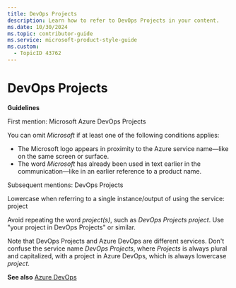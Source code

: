 ```yaml
---
title: DevOps Projects
description: Learn how to refer to DevOps Projects in your content.
ms.date: 10/30/2024
ms.topic: contributor-guide
ms.service: microsoft-product-style-guide
ms.custom:
  - TopicID 43762
---
```



# DevOps Projects

**Guidelines**

First mention: Microsoft Azure DevOps Projects

You can omit *Microsoft* if at least one of the following conditions applies:

- The Microsoft logo appears in proximity to the Azure service name—like on the same screen or surface.
- The word *Microsoft* has already been used in text earlier in the communication—like in an earlier reference to a product name.

Subsequent mentions: DevOps Projects

Lowercase when referring to a single instance/output of using the service: project 

Avoid repeating the word *project(s)*, such as *DevOps Projects project*. Use "your project in DevOps Projects" or similar.

Note that DevOps Projects and Azure DevOps are different services. Don't confuse the service name *DevOps Projects*, where *Projects* is always plural and capitalized, with a project in Azure DevOps, which is always lowercase *project*.

**See also** [Azure DevOps](~\a_z_names_terms\a\azure-devops.md)

